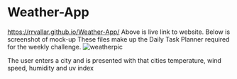 # Weather-App
https://rrvallar.github.io/Weather-App/
Above is live link to website. Below is screenshot of mock-up These files make up the Daily Task Planner required for the weekly challenge.
![weatherpic](https://user-images.githubusercontent.com/103392875/174193746-3f35ba7d-d62f-4657-a4ec-4fc57a5e2787.PNG)

The user enters a city and is presented with that cities temperature, wind speed, humidity and uv index
